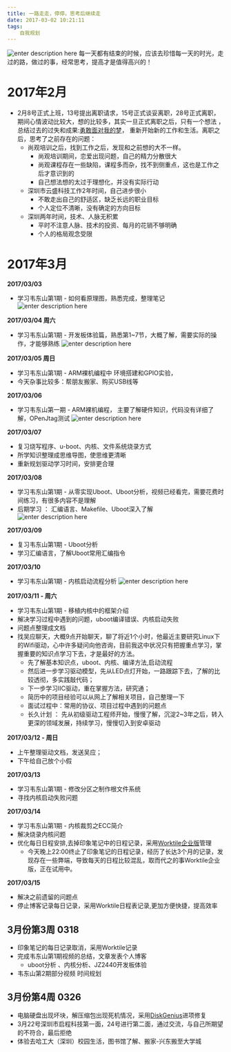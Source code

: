 ```yaml
---
title: 一路走走，停停，思考后继续走
date: 2017-03-02 10:21:11
tags:
	自我规划
---
```


![enter description here][1]
每一天都有结束的时候，应该去珍惜每一天的时光，走过的路，做过的事，经常思考，提高才是值得高兴的！

<!-- more -->

# 2017年2月

 - 2月8号正式上班，13号提出离职请求，15号正式谈妥离职，28号正式离职，期间心情波动比较大，想的比较多，其实一旦正式离职之后，只有一个想法 ，总结过去的过失和成果:[勇敢面对我的梦][2]， 重新开始新的工作和生活。离职之后，思考了之前存在的问题：
    - 尚观培训之后，找到工作之后，发现和之前想的大不一样。
    	- 尚观培训期间，恋爱出现问题，自己的精力分散很大
    	- 尚观课程存在一些缺陷，课程多而杂，找不到侧重点，这也是工作之后才意识到的
    	- 自己想法想的太过于理想化，并没有实际行动
    - 深圳市云盛科技工作2年时间，自己进步很小
    	- 不敢走出自己的舒适区，缺乏长远的职业目标
    	- 个人定位不清晰，没有确定的方向目标
    - 深圳两年时间，技术、人脉无积累
    	- 平时不注意人脉、技术的投资、每月的花销不够明确
    	- 个人的格局观念受限   

# 2017年3月

**2017/03/03**

 - 学习韦东山第1期 - 如何看原理图，熟悉完成，整理笔记
![enter description here][3]

**2017/03/04 周六**
  

 - 学习韦东山第1期 - 开发板体验篇，熟悉第1~7节，大概了解，需要实际的操作，才能够熟练
![enter description here][4]

**2017/03/05 周日**

 - 学习韦东山第1期 - ARM裸机编程中 环境搭建和GPIO实验， 
 - 今天杂事比较多：帮朋友搬家、购买USB线等


**2017/03/06**

 - 学习韦东山第一期 - ARM裸机编程， 主要了解硬件知识，代码没有详细了解，OPenJtag测试
![enter description here][5]

**2017/03/07**

 - 复习烧写程序、u-boot、内核、文件系统烧录方式
 - 所学知识整理成思维导图，使思维更清晰
 - 重新规划驱动学习时间，安排更合理

**2017/03/08**

 - 学习韦东山第1期 - 从零实现Uboot、Uboot分析，视频已经看完，需要花费时间练习，有很多内容不是理解
 - 后期学习 ： 汇编语言、Makefile、Uboot深入了解
![enter description here][6]

**2017/03/09**

- 复习韦东山第1期 - Uboot分析
- 学习汇编语言，了解Uboot常用汇编指令

**2017/03/10**

 - 学习韦东山第1期 - 内核启动流程分析
![enter description here][7]

**2017/03/11 - 周六**

 - 学习韦东山第1期 - 移植内核中的框架介绍
 - 解决学习过程中遇到的问题，uboot编译错误、内核启动失败
 - 问题点整理成文档 
 - 找吴应聊天，大概9点开始聊天，聊了将近1个小时，他最近主要研究Linux下的Wifi驱动，心中许多疑问向他咨询，目前我这中状况只有把握重点学习，掌握重要的知识点学习下去，才是最好的方法。 
      - 先了解基本知识点，uboot、内核、编译方法,启动流程
      - 然后进一步学习驱动模型，先从LED点灯开始，一路跟踪下去，了解的比较透彻，多实践敲代码；
      - 下一步学习IIC驱动，重在掌握方法，研究通；
      - 简历中的项目经验可以从网上了解相关项目，自己整理一下
      - 面试过程中：常用的协议、项目过程中遇到的问题点
      - 长久计划 ： 先从初级驱动工程师开始，慢慢了解，沉淀2~3年之后，转入更深的领域发展，持续学习，慢慢切入到安卓驱动

**2017/03/12 - 周日**

 - 上午整理驱动文档，发送吴应； 
 - 下午给自己放个小假

**2017/03/13**

 - 学习韦东山第1期 - 修改分区之制作根文件系统
 - 寻找内核启动失败问题

**2017/03/14**

 - 学习韦东山第1期 - 内核裁剪之ECC简介
 - 解决烧录内核问题
 - 优化每日日程安排,去掉印象笔记中的日程记录，采用[Worktile企业版][8]管理
     - 今天晚上22:00终止了印象笔记的日程记录，经历了长达3个月的记录，发现存在一些弊端，导致每天的日程比较混乱，取而代之的事Worktile企业版，正在试用中。

**2017/03/15**

 - 解决之前遗留的问题点
 - 停止博客记录每日记录，采用Worktile日程表记录,更加方便快捷，提高效率

## 3月份第3周 0318
 - 印象笔记的每日记录取消，采用Worktile记录
 - 完成韦东山第1期视频的总结，文章发表个人博客
   - uboot分析 、内核分析、JZ2440开发板体验
 - 韦东山第2期部分视频 时间规划     

## 3月份第4周 0326

 - 电脑硬盘出现坏块，解压缩包出现死机情况，采用[DiskGenius][9]进项修复
 - 3月22号深圳市启程科技第一面，24号进行第二面，通过交流，与自己所期望的不符合，最后拒绝
 - 体验去哈工大（深圳）校园生活，图书馆了解、搬家-兴东搬至大学城  


  [1]: http://oimqf80rv.bkt.clouddn.com/1489223881570.jpg "图1.jpg"
  [2]: https://wisezhao.github.io/2017/02/21/%E5%8B%87%E6%95%A2%E7%9A%84%E5%8E%BB%E9%9D%A2%E5%AF%B9/
  [3]: http://oimqf80rv.bkt.clouddn.com/1489223881351.jpg "1.png"
  [4]: http://oimqf80rv.bkt.clouddn.com/1489223881652.jpg "2.png"
  [5]: http://oimqf80rv.bkt.clouddn.com/1489223881579.jpg "3.0.png"
  [6]: http://oimqf80rv.bkt.clouddn.com/1489223881864.jpg "4.png"
  [7]: http://oimqf80rv.bkt.clouddn.com/1489223881580.jpg "5.png"
  [8]: https://wisezhao.worktile.com
  [9]: http://www.diskgenius.cn/
